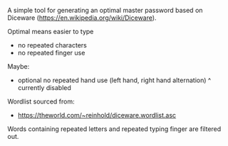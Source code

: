 A simple tool for generating an optimal master password based on Diceware (https://en.wikipedia.org/wiki/Diceware).

Optimal means easier to type

- no repeated characters
- no repeated finger use

Maybe:

- optional no repeated hand use (left hand, right hand alternation)
  ^ currently disabled

Wordlist sourced from:

- https://theworld.com/~reinhold/diceware.wordlist.asc

Words containing repeated letters and repeated typing finger are filtered out.
